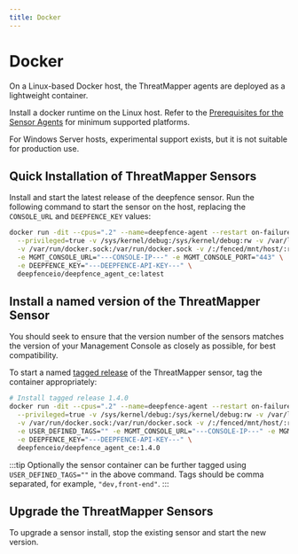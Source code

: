 ```yaml
---
title: Docker
---
```


# Docker

On a Linux-based Docker host, the ThreatMapper agents are deployed as a lightweight container.

Install a docker runtime on the Linux host. Refer to the [Prerequisites for the Sensor Agents](/threatmapper/architecture#threatmapper-sensor-containers) for minimum supported platforms.

For Windows Server hosts, experimental support exists, but it is not suitable for production use.

## Quick Installation of ThreatMapper Sensors

Install and start the latest release of the deepfence sensor.  Run the following command to start the sensor on the host, replacing the `CONSOLE_URL` and `DEEPFENCE_KEY` values:

```bash
docker run -dit --cpus=".2" --name=deepfence-agent --restart on-failure --pid=host --net=host \
  --privileged=true -v /sys/kernel/debug:/sys/kernel/debug:rw -v /var/log/fenced \
  -v /var/run/docker.sock:/var/run/docker.sock -v /:/fenced/mnt/host/:ro \
  -e MGMT_CONSOLE_URL="---CONSOLE-IP---" -e MGMT_CONSOLE_PORT="443" \
  -e DEEPFENCE_KEY="---DEEPFENCE-API-KEY---" \
  deepfenceio/deepfence_agent_ce:latest
```

## Install a named version of the ThreatMapper Sensor

You should seek to ensure that the version number of the sensors matches the version of your Management Console as closely as possible, for best compatibility.

To start a named [tagged release](https://github.com/deepfence/ThreatMapper/releases) of the ThreatMapper sensor, tag the container appropriately:

```bash
# Install tagged release 1.4.0
docker run -dit --cpus=".2" --name=deepfence-agent --restart on-failure --pid=host --net=host \
  --privileged=true -v /sys/kernel/debug:/sys/kernel/debug:rw -v /var/log/fenced \
  -v /var/run/docker.sock:/var/run/docker.sock -v /:/fenced/mnt/host/:ro \
  -e USER_DEFINED_TAGS="" -e MGMT_CONSOLE_URL="---CONSOLE-IP---" -e MGMT_CONSOLE_PORT="443" \
  -e DEEPFENCE_KEY="---DEEPFENCE-API-KEY---" \
  deepfenceio/deepfence_agent_ce:1.4.0
```

:::tip
Optionally the sensor container can be further tagged using ```USER_DEFINED_TAGS=""``` in the above command. Tags should be comma separated, for example, ```"dev,front-end"```.
:::


## Upgrade the ThreatMapper Sensors

To upgrade a sensor install, stop the existing sensor and start the new version.



